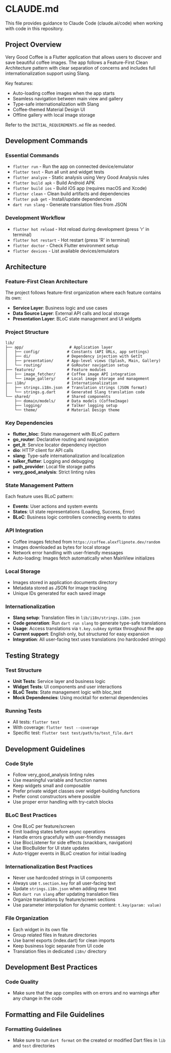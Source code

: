 # CLAUDE.md

This file provides guidance to Claude Code (claude.ai/code) when working with code in this repository.

## Project Overview

Very Good Coffee is a Flutter application that allows users to discover and save beautiful coffee images. The app follows a Feature-First Clean Architecture pattern with clear separation of concerns and includes full internationalization support using Slang.

Key features:
- Auto-loading coffee images when the app starts
- Seamless navigation between main view and gallery
- Type-safe internationalization with Slang
- Coffee-themed Material Design UI
- Offline gallery with local image storage

Refer to the `INITIAL_REQUIREMENTS.md` file as needed.

## Development Commands

### Essential Commands
- `flutter run` - Run the app on connected device/emulator
- `flutter test` - Run all unit and widget tests
- `flutter analyze` - Static analysis using Very Good Analysis rules
- `flutter build apk` - Build Android APK
- `flutter build ios` - Build iOS app (requires macOS and Xcode)
- `flutter clean` - Clean build artifacts and dependencies
- `flutter pub get` - Install/update dependencies
- `dart run slang` - Generate translation files from JSON

### Development Workflow
- `flutter hot reload` - Hot reload during development (press 'r' in terminal)
- `flutter hot restart` - Hot restart (press 'R' in terminal)
- `flutter doctor` - Check Flutter environment setup
- `flutter devices` - List available devices/emulators

## Architecture

### Feature-First Clean Architecture
The project follows feature-first organization where each feature contains its own:
- **Service Layer**: Business logic and use cases
- **Data Source Layer**: External API calls and local storage
- **Presentation Layer**: BLoC state management and UI widgets

### Project Structure
```
lib/
├── app/                    # Application layer
│   ├── config/            # Constants (API URLs, app settings)
│   ├── di/                # Dependency injection with GetIt
│   ├── presentation/      # App-level views (Splash, Main, Gallery)
│   └── routing/           # GoRouter navigation setup
├── features/              # Feature modules
│   ├── image_fetcher/     # Coffee image API integration
│   └── image_gallery/     # Local image storage and management
├── i18n/                  # Internationalization
│   ├── strings.i18n.json  # Translation strings (JSON format)
│   └── strings.g.dart     # Generated Slang translation code
└── shared/                # Shared components
    ├── domain/models/     # Data models (CoffeeImage)
    ├── logging/           # Talker logging setup
    └── theme/             # Material Design theme
```

### Key Dependencies
- **flutter_bloc**: State management with BLoC pattern
- **go_router**: Declarative routing and navigation
- **get_it**: Service locator dependency injection
- **dio**: HTTP client for API calls
- **slang**: Type-safe internationalization and localization
- **talker_flutter**: Logging and debugging
- **path_provider**: Local file storage paths
- **very_good_analysis**: Strict linting rules

### State Management Pattern
Each feature uses BLoC pattern:
- **Events**: User actions and system events
- **States**: UI state representations (Loading, Success, Error)
- **BLoC**: Business logic controllers connecting events to states

### API Integration
- Coffee images fetched from `https://coffee.alexflipnote.dev/random`
- Images downloaded as bytes for local storage
- Network error handling with user-friendly messages
- Auto-loading: Images fetch automatically when MainView initializes

### Local Storage
- Images stored in application documents directory
- Metadata stored as JSON for image tracking
- Unique IDs generated for each saved image

### Internationalization
- **Slang setup**: Translation files in `lib/i18n/strings.i18n.json`
- **Code generation**: Run `dart run slang` to generate type-safe translations
- **Usage**: Access translations via `t.key.subkey` syntax throughout the app
- **Current support**: English only, but structured for easy expansion
- **Integration**: All user-facing text uses translations (no hardcoded strings)

## Testing Strategy

### Test Structure
- **Unit Tests**: Service layer and business logic
- **Widget Tests**: UI components and user interactions
- **BLoC Tests**: State management logic with bloc_test
- **Mock Dependencies**: Using mocktail for external dependencies

### Running Tests
- All tests: `flutter test`
- With coverage: `flutter test --coverage`
- Specific test: `flutter test test/path/to/test_file.dart`

## Development Guidelines

### Code Style
- Follow very_good_analysis linting rules
- Use meaningful variable and function names
- Keep widgets small and composable
- Prefer private widget classes over widget-building functions
- Prefer const constructors where possible
- Use proper error handling with try-catch blocks

### BLoC Best Practices
- One BLoC per feature/screen
- Emit loading states before async operations
- Handle errors gracefully with user-friendly messages
- Use BlocListener for side effects (snackbars, navigation)
- Use BlocBuilder for UI state updates
- Auto-trigger events in BLoC creation for initial loading

### Internationalization Best Practices
- Never use hardcoded strings in UI components
- Always use `t.section.key` for all user-facing text
- Update `strings.i18n.json` when adding new text
- Run `dart run slang` after updating translation files
- Organize translations by feature/screen sections
- Use parameter interpolation for dynamic content: `t.key(param: value)`

### File Organization
- Each widget in its own file
- Group related files in feature directories
- Use barrel exports (index.dart) for clean imports
- Keep business logic separate from UI code
- Translation files in dedicated `i18n/` directory

## Development Best Practices

### Code Quality
- Make sure that the app compiles with on errors and no warnings after any change in the code

## Formatting and File Guidelines

### Formatting Guidelines
- Make sure to run `dart format` on the created or modified Dart files in `lib` and `test` directories